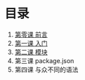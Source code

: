 # 目录
1. [第零课 前言](lesson0.md)
1. [第一课 入门](lesson1.md)
1. [第二课 模块](lesson2.md)
1. 第三课 package.json
1. 第四课 与众不同的语法